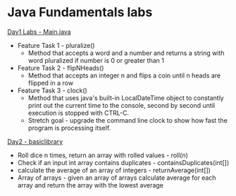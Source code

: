 # Java Fundamentals labs
[Day1 Labs - Main.java](https://github.com/gpadmapriya/java-fundamentals/tree/master/basics)
- Feature Task 1 - pluralize()
  - Method that accepts a word and a number and returns a string with word pluralized if number is 0 or greater than 1 
- Feature Task 2 - flipNHeads()
  - Method that accepts an integer n and flips a coin until n heads are flipped in a row
- Feature Task 3 - clock()
  - Method that uses java's built-in LocalDateTime object to constantly print out the current time to the console, second by second until execution is stopped with CTRL-C. 
  - Stretch goal - upgrade the command line clock to show how fast the program is processing itself.

[Day2 - basiclibrary](https://github.com/gpadmapriya/java-fundamentals/tree/master/basiclibrary)
- Roll dice n times, return an array with rolled values - roll(n)
- Check if an input int array contains duplicates - containsDuplicates(int[])
- calculate the average of an array of integers - returnAverage(int[])
- Array of arrays - given an array of arrays calculate average for each array and return the array with the lowest average
